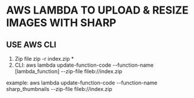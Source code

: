 # AWS LAMBDA TO UPLOAD & RESIZE IMAGES WITH SHARP

## USE AWS CLI

1. Zip file
zip -r index.zip *
2. CLI:
 aws lambda update-function-code --function-name [lambda_function] --zip-file fileb://index.zip
 
 example:
 aws lambda update-function-code --function-name sharp_thumbnails --zip-file fileb://index.zip
